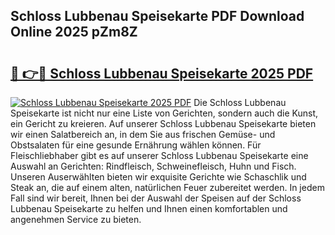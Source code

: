 ## Schloss Lubbenau Speisekarte PDF Download Online 2025 pZm8Z

# <h2><a href="http://gcaab6.nevu.top/?p=Schloss+Lubbenau+Speisekarte">🔗 👉🔴 Schloss Lubbenau Speisekarte 2025 PDF</a></h2>

[![Schloss Lubbenau Speisekarte 2025 PDF](https://i.imgur.com/dBaPXMq.png)](http://gcaab6.nevu.top/?p=Schloss+Lubbenau+Speisekarte)
Die Schloss Lubbenau Speisekarte ist nicht nur eine Liste von Gerichten, sondern auch die Kunst, ein Gericht zu kreieren. Auf unserer Schloss Lubbenau Speisekarte bieten wir einen Salatbereich an, in dem Sie aus frischen Gemüse- und Obstsalaten für eine gesunde Ernährung wählen können. Für Fleischliebhaber gibt es auf unserer Schloss Lubbenau Speisekarte eine Auswahl an Gerichten: Rindfleisch, Schweinefleisch, Huhn und Fisch. Unseren Auserwählten bieten wir exquisite Gerichte wie Schaschlik und Steak an, die auf einem alten, natürlichen Feuer zubereitet werden. In jedem Fall sind wir bereit, Ihnen bei der Auswahl der Speisen auf der Schloss Lubbenau Speisekarte zu helfen und Ihnen einen komfortablen und angenehmen Service zu bieten.
